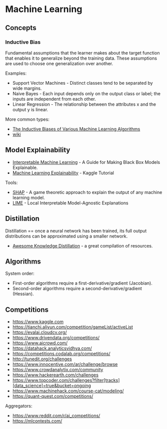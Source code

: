 # Machine Learning


## Concepts

### Inductive Bias

Fundamental assumptions that the learner makes about the target function that enables it to generalize beyond the training data. These assumptions are used to choose one generalization over another.

Examples:

* Support Vector Machines  - Distinct classes tend to be separated by wide margins.
* Naive Bayes - Each input depends only on the output class or label; the inputs are independent from each other.
* Linear Regression	- The relationship between the attributes x and the output y is linear.

More common types:

* [The Inductive Biases of Various Machine Learning Algorithms](http://www.lauradhamilton.com/inductive-biases-various-machine-learning-algorithms)
* [wiki](https://en.wikipedia.org/wiki/Inductive_bias#Types)


## Model Explainability


* [Interpretable Machine Learning](https://christophm.github.io/interpretable-ml-book/) - A Guide for Making Black Box Models Explainable.
* [Machine Learning Explainability](https://www.kaggle.com/learn/machine-learning-explainability) - Kaggle Tutorial

Tools:

* [SHAP](https://github.com/slundberg/shap) - A game theoretic approach to explain the output of any machine learning model.
* [LIME](https://github.com/marcotcr/lime) - Local Interpretable Model-Agnostic Explanations




## Distillation

Distillation == once a neural network has been trained, its full output distributions can be approximated using a smaller network.

* [Awesome Knowledge Distillation](https://github.com/dkozlov/awesome-knowledge-distillation) - a great compilation of resources.


## Algorithms

System order:
* First-order algorithms require a first-derivative/gradient (Jacobian).
* Second-order algorithms require a second-derivative/gradient (Hessian).


## Competitions

* https://www.kaggle.com
* https://tianchi.aliyun.com/competition/gameList/activeList
* https://evalai.cloudcv.org/
* https://www.drivendata.org/competitions/
* https://www.aicrowd.com/
* https://datahack.analyticsvidhya.com/
* https://competitions.codalab.org/competitions/
* http://tunedit.org/challenges
* https://www.innocentive.com/ar/challenge/browse
* https://www.crowdanalytix.com/community
* https://www.hackerearth.com/challenges
* https://www.topcoder.com/challenges?filter[tracks][data_science]=true&bucket=ongoing
* https://www.machinehack.com/course-cat/modeling/
* https://quant-quest.com/competitions/

Aggregators:

* https://www.reddit.com/r/ai_competitions/
* https://mlcontests.com/
